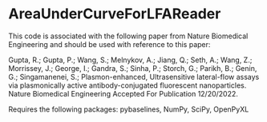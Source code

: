 # AreaUnderCurveForLFAReader

This code is associated with the following paper from Nature Biomedical Engineering and should be used with reference to this paper:

Gupta, R.; Gupta, P.; Wang, S.; Melnykov, A.; Jiang, Q.; Seth, A.; Wang, Z.; Morrissey, J.; George, I.; Gandra, S.; Sinha, P.; Storch, G.; Parikh, B.; Genin, G.; Singamanenei, S.; Plasmon-enhanced, Ultrasensitive lateral-flow assays via plasmonically active antibody-conjugated fluorescent nanoparticles. Nature Biomedical Engineering Accepted For Publication 12/20/2022.


Requires the following packages:
pybaselines, NumPy, SciPy, OpenPyXL
